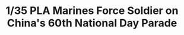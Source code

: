 ---
layout: product
title: "1/35 PLA Marines Force Soldier on China's 60th National Day Parade"
price: "TBA" 
desc: "Maketa"
img_path: "/assets/img/BRNC35078.webp"
brand: "Bronco"
available: false
special_offer: false
new: false
soon: false
cat: "010000"
subcat: "015800"
subsubcat: "0N/A"
sifra: "BRNC35078"
popular: false
spec: false
---